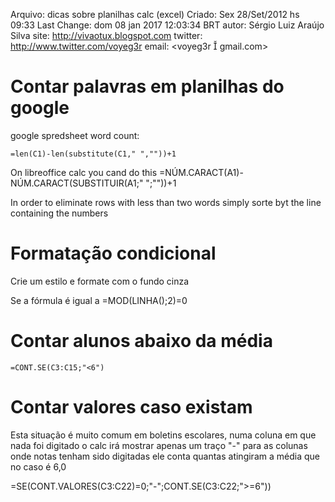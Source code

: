 Arquivo: dicas sobre planilhas calc (excel)
Criado: Sex 28/Set/2012 hs 09:33
Last Change: dom 08 jan 2017 12:03:34 BRT
autor: Sérgio Luiz Araújo Silva
site: http://vivaotux.blogspot.com
twitter: http://www.twitter.com/voyeg3r
email: <voyeg3r  gmail.com>

# Contar palavras em planilhas do google

google spredsheet word count:

    =len(C1)-len(substitute(C1," ",""))+1

   On libreoffice calc you cand do this
    =NÚM.CARACT(A1)-NÚM.CARACT(SUBSTITUIR(A1;" ";""))+1

In order to eliminate rows with less than two words simply sorte
byt the line containing the numbers

# Formatação condicional

Crie um estilo e formate com o fundo cinza

  Se a fórmula é igual a    =MOD(LINHA();2)=0

# Contar alunos abaixo da média

	=CONT.SE(C3:C15;"<6")


# Contar valores caso existam

Esta situação é muito comum em boletins escolares, numa coluna
em que nada foi digitado o calc irá mostrar apenas um traço "-"
para as colunas onde notas tenham sido digitadas ele conta quantas
atingiram a média que no caso é 6,0

  =SE(CONT.VALORES(C3:C22)=0;"-";CONT.SE(C3:C22;">=6"))

